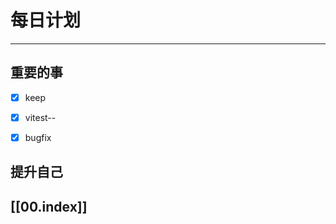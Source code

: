 
# 每日计划
---
## 重要的事

- [x]  keep
- [x]  vitest--
- [x]  bugfix



## 提升自己

  



## [[00.index]]










